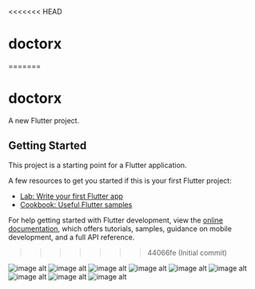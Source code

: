 <<<<<<< HEAD
# doctorx
=======
# doctorx

A new Flutter project.

## Getting Started

This project is a starting point for a Flutter application.

A few resources to get you started if this is your first Flutter project:

- [Lab: Write your first Flutter app](https://docs.flutter.dev/get-started/codelab)
- [Cookbook: Useful Flutter samples](https://docs.flutter.dev/cookbook)

For help getting started with Flutter development, view the
[online documentation](https://docs.flutter.dev/), which offers tutorials,
samples, guidance on mobile development, and a full API reference.
>>>>>>> 44066fe (Initial commit)

![image alt](https://github.com/atharvasangale7/DoctorX/blob/6f4cad673aed40500d228bb40b814d39fb35dc20/WhatsApp%20Image%202025-06-10%20at%2011.10.20%20AM.jpeg)
![image alt](https://github.com/atharvasangale7/DoctorX/blob/2319e10b6fa3e0b52aff75d4c8d419313a072720/WhatsApp%20Image%202025-06-10%20at%2011.10.21%20AM%20(1).jpeg)
![image alt](https://github.com/atharvasangale7/DoctorX/blob/0512764d2b11d2a57cddc173d470ccb5f6cf1e92/WhatsApp%20Image%202025-06-10%20at%2011.10.21%20AM%20(2).jpeg) 
![image alt](https://github.com/atharvasangale7/DoctorX/blob/95a0cde78807d4aaed6817064b581ae68c0ee239/WhatsApp%20Image%202025-06-10%20at%2011.10.21%20AM.jpeg)
![image alt](https://github.com/atharvasangale7/DoctorX/blob/7a2e75cc5022f07d5df472348e086f0af7470fce/WhatsApp%20Image%202025-06-10%20at%2011.10.22%20AM%20(1).jpeg)
![image alt](https://github.com/atharvasangale7/DoctorX/blob/c9775592ef8180d82e88e227904fa1a80a96f5c7/WhatsApp%20Image%202025-06-10%20at%2011.10.22%20AM.jpeg)
![image alt](https://github.com/atharvasangale7/DoctorX/blob/9b7f6ff4dd91f765bf86531dea3b748a92ae5ae5/WhatsApp%20Image%202025-06-10%20at%2011.10.23%20AM%20(1).jpeg)
![image alt](https://github.com/atharvasangale7/DoctorX/blob/95a0cde78807d4aaed6817064b581ae68c0ee239/WhatsApp%20Image%202025-06-10%20at%2011.10.21%20AM.jpeg)
![image alt](https://github.com/atharvasangale7/DoctorX/blob/95a0cde78807d4aaed6817064b581ae68c0ee239/WhatsApp%20Image%202025-06-10%20at%2011.10.21%20AM.jpeg)




